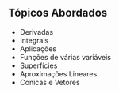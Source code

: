## Tópicos Abordados
- Derivadas
- Integrais
- Aplicações
- Funções de várias variáveis
- Superfícies
- Aproximações Lineares
- Conicas e Vetores
